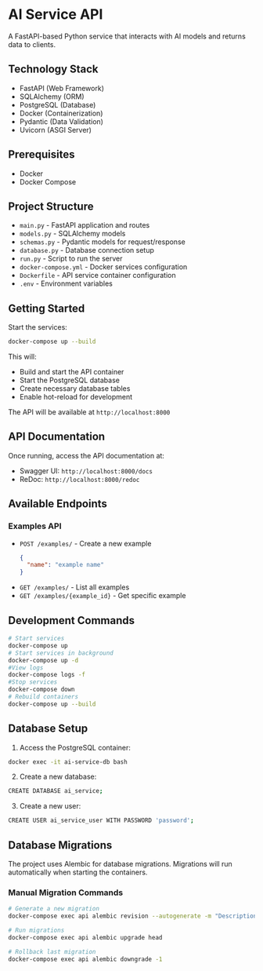 # AI Service API

A FastAPI-based Python service that interacts with AI models and returns data to clients.

## Technology Stack

- FastAPI (Web Framework)
- SQLAlchemy (ORM)
- PostgreSQL (Database)
- Docker (Containerization)
- Pydantic (Data Validation)
- Uvicorn (ASGI Server)

## Prerequisites

- Docker
- Docker Compose

## Project Structure

- `main.py` - FastAPI application and routes
- `models.py` - SQLAlchemy models
- `schemas.py` - Pydantic models for request/response
- `database.py` - Database connection setup
- `run.py` - Script to run the server
- `docker-compose.yml` - Docker services configuration
- `Dockerfile` - API service container configuration
- `.env` - Environment variables

## Getting Started

Start the services:
```bash
docker-compose up --build
```

This will:
- Build and start the API container
- Start the PostgreSQL database
- Create necessary database tables
- Enable hot-reload for development

The API will be available at `http://localhost:8000`

## API Documentation

Once running, access the API documentation at:
- Swagger UI: `http://localhost:8000/docs`
- ReDoc: `http://localhost:8000/redoc`

## Available Endpoints

### Examples API
- `POST /examples/` - Create a new example
  ```json
  {
    "name": "example name"
  }
  ```
- `GET /examples/` - List all examples
- `GET /examples/{example_id}` - Get specific example

## Development Commands

```bash
# Start services
docker-compose up
# Start services in background
docker-compose up -d
#View logs
docker-compose logs -f
#Stop services
docker-compose down
# Rebuild containers
docker-compose up --build
```

## Database Setup

1. Access the PostgreSQL container:
```bash
docker exec -it ai-service-db bash
```

2. Create a new database:
```bash
CREATE DATABASE ai_service;
```

3. Create a new user:
```bash
CREATE USER ai_service_user WITH PASSWORD 'password';
```

## Database Migrations

The project uses Alembic for database migrations. Migrations will run automatically when starting the containers.

### Manual Migration Commands

```bash
# Generate a new migration
docker-compose exec api alembic revision --autogenerate -m "Description of changes"

# Run migrations
docker-compose exec api alembic upgrade head

# Rollback last migration
docker-compose exec api alembic downgrade -1
```

